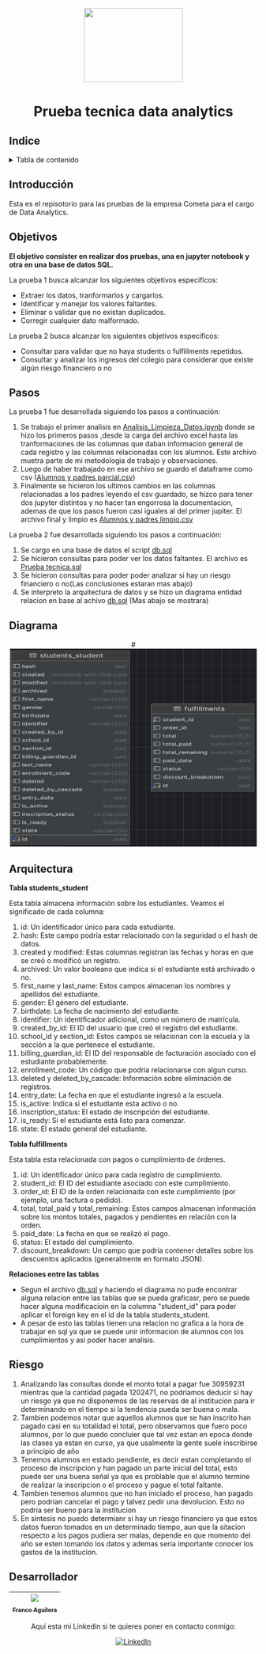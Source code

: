 
<div align="center">
  <img src="https://cdn.prod.website-files.com/6323af3a160e0a067e91428a/640692e652648a6b2a90d734_Group.svg" width="200" height="150">
</div>

<div align="center">

# Prueba tecnica data analytics
</div>

## Indice
<!-- TABLE OF CONTENTS -->
<details>
  <summary>Tabla de contenido</summary>
  <ol>
    <li><a href="#Introducción">Introducción</a></li>
    <li><a href="#Objetivos">Objetivos</a></li>
    <li><a href="#Pasos">Pasos</a></li>
    <li><a href="#Diagrama">Diagrama</a></li>
    <li><a href="#Arquitectura">Arquitectura</a></li>
    <li><a href="#Riesgo">Riesgo</a></li>
    <li><a href="#Desarrollador">Desarrollador</a></li>
  </ol>
</details>

## Introducción
Esta es el repisotorio para las pruebas de la empresa Cometa para el cargo de Data Analytics.

## Objetivos
**El objetivo consister en realizar dos pruebas, una en jupyter notebook y otra en una base de datos SQL.**

La prueba 1 busca alcanzar los siguientes objetivos especificos:
- Extraer los datos, tranformarlos y cargarlos.
- Identificar y manejar los valores faltantes. 
- Eliminar o validar que no existan duplicados.
- Corregir cualquier dato malformado.

La prueba 2 busca alcanzar los siguientes objetivos especificos:
- Consultar para validar que no haya students o fulfillments repetidos.
- Consultar y analizar los ingresos del colegio para considerar que existe algún riesgo financiero o no




## Pasos
La prueba 1 fue desarrollada siguiendo los pasos a continuación:

1. Se trabajo el primer analisis en [Analisis_Limpieza_Datos.ipynb](Analisis_Limpieza_Datos.ipynb) donde se hizo los primeros pasos ,desde la carga del archivo excel hasta las tranformaciones de las columnas que daban informacion general de cada registro y las columnas relacionadas con los alumnos. Este archivo muetra parte de mi metodologia de trabajo y observaciones.
2. Luego de haber trabajado en ese archivo se guardo el dataframe como csv ([Alumnos y padres parcial.csv](Alumnos%20y%20padres%20parcial.csv))
3. Finalmente se hicieron los ultimos cambios en las columnas relacionadas a los padres leyendo el csv guardado, se hizco para tener dos jupyter distintos y no hacer tan engorrosa la documentacion, ademas de que los pasos fueron casi iguales al del primer jupiter. El archivo final y limpio es [Alumnos y padres limpio.csv](Alumnos%20y%20padres%20limpio.csv)

La prueba 2 fue desarrollada siguiendo los pasos a continuación:
1. Se cargo en una base de datos el script [db.sql](db.sql)
2. Se hicieron consultas para poder ver los datos faltantes. El archivo es [Prueba tecnica.sql](Prueba%20tecnica.sql)
3. Se hicieron consultas para poder poder analizar si hay un riesgo financiero o no(Las conclusiones estaran mas abajo)
4. Se interpreto la arquitectura de datos y se hizo un diagrama entidad relacion en base al achivo [db.sql](db.sql) (Mas abajo se mostrara)

## Diagrama

<div align="center">
  #<img src= "https://github.com/franco18min/Data-Analytics-Prueba-Tecnica/blob/main/Diagrama%20ER.png"  width="500" height="400">
</div>

## Arquitectura

**Tabla students_student**

Esta tabla almacena información sobre los estudiantes. Veamos el significado de cada columna:
1. id: Un identificador único para cada estudiante.
2. hash: Este campo podría estar relacionado con la seguridad o el hash de datos.
3. created y modified: Estas columnas registran las fechas y horas en que se creó o modificó un registro.
4. archived: Un valor booleano que indica si el estudiante está archivado o no.
5. first_name y last_name: Estos campos almacenan los nombres y apellidos del estudiante.
6. gender: El género del estudiante.
7. birthdate: La fecha de nacimiento del estudiante.
8. identifier: Un identificador adicional, como un número de matrícula.
9. created_by_id: El ID del usuario que creó el registro del estudiante.
10. school_id y section_id: Estos campos se relacionan con la escuela y la sección a la que pertenece el estudiante.
11. billing_guardian_id: El ID del responsable de facturación asociado con el estudiante probablemente.
12. enrollment_code: Un código que podria relacionarse con algun curso.
13. deleted y deleted_by_cascade: Información sobre eliminación de registros.
14. entry_date: La fecha en que el estudiante ingresó a la escuela.
15. is_active: Indica si el estudiante esta activo o no.
16. inscription_status: El estado de inscripción del estudiante.
17. is_ready: Si el estudiante está listo para comenzar.
18. state: El estado general del estudiante.

**Tabla fulfillments**

Esta tabla esta relacionada con pagos o cumplimiento de órdenes.
1. id: Un identificador único para cada registro de cumplimiento.
2. student_id: El ID del estudiante asociado con este cumplimiento.
3. order_id: El ID de la orden relacionada con este cumplimiento (por ejemplo, una factura o pedido).
4. total, total_paid y total_remaining: Estos campos almacenan información sobre los montos totales, pagados y pendientes en relación con la orden.
5. paid_date: La fecha en que se realizó el pago.
6. status: El estado del cumplimiento.
7. discount_breakdown: Un campo que podría contener detalles sobre los descuentos aplicados (generalmente en formato JSON).

**Relaciones entre las tablas**

- Segun el archivo [db.sql](db.sql) y haciendo el diagrama no pude encontrar alguna relacion entre las tablas que se pueda graficasr, pero se puede hacer alguna modificacioin en la columna "student_id" para poder aplicar el foreign key en el id de la tabla students_student.
- A pesar de esto las tablas tienen una relacion no grafica a la hora de trabajar en sql ya que se puede unir informacion de alumnos con los cumplimientos y asi poder hacer analisis.

## Riesgo

1. Analizando las consultas donde el monto total a pagar fue 30959231 mientras que la cantidad pagada 1202471, no podriamos deducir si hay un riesgo ya que no disponemos de las reservas de al institucion para ir determinando en el tiempo si la tendencia pueda ser buena o mala.
2. Tambien podemos notar que aquellos alumnos que se han inscrito han pagado casi en su totalidad el total, pero observamos que  fuero poco alumnos, por lo que puedo concluier que tal vez estan en epoca donde las clases ya estan en curso, ya que usalmente la gente suele inscribirse a principio de año
3. Tenemos alumnos en estado pendiente, es decir estan completando el proceso de inscripcion y han pagado un parte inicial del total, esto puede ser una buena señal ya que es problable que el alumno termine de realizar la inscripcion o el proceso y pague el total faltante.
4. Tambien tenemos alumnos que no han iniciado el proceso, han pagado pero podrian cancelar el pago y talvez pedir una devolucion. Esto no podria ser bueno para la institucion
5. En sintesis no puedo determianr si hay un riesgo financiero ya que estos datos fueron tomados en un determinado tiempo, aun que la sitacion respecto a los pagos pudiera ser malas, depende en que momento del año se esten tomando los datos y ademas seria importante conocer los gastos de la institucion.


## Desarrollador
<div align="center">

 
| [<img src="https://avatars.githubusercontent.com/u/44064764?v=4" width=115><br><sub>Franco Aguilera</sub>](https://github.com/franco18min) |
|:------------------------------------------------------------------------------------------------------------------------------------------:| 


Aquí esta mi Linkedin si te quieres poner en contacto conmigo: </br>

[![LinkedIn](https://img.shields.io/badge/linkedin-%230077B5.svg?style=for-the-badge&logo=linkedin&logoColor=white)](https://www.linkedin.com/in/franco-aguilera-0686ba255/)

</div>
